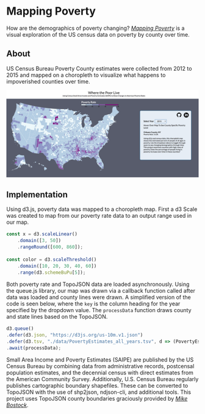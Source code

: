 # Mapping Poverty
How are the demographics of poverty changing? [*Mapping Poverty*](https://swetagsanghavi.github.io/MappingPoverty/) is a visual exploration of the US census data on poverty by county over time.

## About
US Census Bureau Poverty County estimates were collected from 2012 to 2015 and mapped on a choropleth to visualize what happens to impoverished counties over time.

![choropleth](./docs/images/choropleth.png)

## Implementation

Using d3.js, poverty data was mapped to a choropleth map. First a d3 Scale was created to map from our poverty rate data to an output range used in our map.


```js
const x = d3.scaleLinear()
    .domain([3, 50])
    .rangeRound([600, 860]);

const color = d3.scaleThreshold()
    .domain([10, 20, 30, 40, 60])
    .range(d3.schemeBuPu[5]);
```

Both poverty rate and TopoJSON data are loaded asynchronously. Using the queue.js library, our map was drawn via a callback function called after data was loaded and county lines were drawn. A simplified version of the code is seen below, where the `key` is the column heading for the year specified by the dropdown value. The `processData` function draws county and state lines based on the TopoJSON.

```js
d3.queue()
.defer(d3.json, "https://d3js.org/us-10m.v1.json")
.defer(d3.tsv, "./data/PovertyEstimates_all_years.tsv", d => (PovertyEstimates.set(d.id, d[key])))
.await(processData);
```

Small Area Income and Poverty Estimates (SAIPE) are published by the US Census Bureau by combining data from administrative records, postcensal population estimates, and the decennial census with direct estimates from the American Community Survey.
Additionally, U.S. Census Bureau regularly publishes cartographic boundary shapefiles. These can be converted to TopoJSON with the use of shp2json, ndjson-cli, and additional tools. This project uses TopoJSON county boundaries graciously provided by [*Mike Bostock*](https://github.com/topojson/us-atlas).
